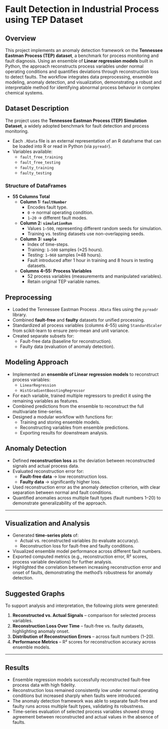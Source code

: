 # Fault Detection in Industrial Process using TEP Dataset 

## Overview

This project implements an anomaly detection framework on the **Tennessee Eastman Process (TEP) dataset**, a benchmark for process monitoring and fault diagnosis. Using an ensemble of **Linear regression models** built in Python, the approach reconstructs process variables under normal operating conditions and quantifies deviations through reconstruction loss to detect faults. The workflow integrates data preprocessing, ensemble modeling, anomaly detection, and visualization, demonstrating a robust and interpretable method for identifying abnormal process behavior in complex chemical systems.

## Dataset Description  

The project uses the **Tennessee Eastman Process (TEP) Simulation Dataset**, a widely adopted benchmark for fault detection and process monitoring.  

- Each `.RData` file is an external representation of an R dataframe that can be loaded into R or read in Python (via `pyreadr`).  
- Variables available:  
  - `fault_free_training`  
  - `fault_free_testing`  
  - `faulty_training`  
  - `faulty_testing`  

### Structure of DataFrames  
- **55 Columns Total**  
  - **Column 1: `faultNumber`**  
    - Encodes fault type.  
    - `0` → normal operating condition.  
    - `1–20` → different fault modes.  
  - **Column 2: `simulationRun`**  
    - Values `1–500`, representing different random seeds for simulation.  
    - Training vs. testing datasets use non-overlapping seeds.  
  - **Column 3: `sample`**  
    - Index of time-steps.  
    - Training: `1–500` samples (≈25 hours).  
    - Testing: `1–960` samples (≈48 hours).  
    - Fault introduced after 1 hour in training and 8 hours in testing datasets.  
  - **Columns 4–55: Process Variables**  
    - 52 process variables (measurements and manipulated variables).  
    - Retain original TEP variable names.  
## Preprocessing  

- Loaded the Tennessee Eastman Process `.RData` files using the `pyreadr` library.  
- Combined **fault-free** and **faulty** datasets for unified processing.  
- Standardized all process variables (columns 4–55) using `StandardScaler` from scikit-learn to ensure zero-mean and unit variance.  
- Created separate subsets for:  
  - Fault-free data (baseline for reconstruction).  
  - Faulty data (evaluation of anomaly detection).  

## Modeling Approach  

- Implemented an **ensemble of Linear regression models** to reconstruct process variables:  
  - `LinearRegression`  
  - `HistGradientBoostingRegressor`  
- For each variable, trained multiple regressors to predict it using the remaining variables as features.  
- Combined predictions from the ensemble to reconstruct the full multivariate time-series.  
- Designed a modular workflow with functions for:  
  - Training and storing ensemble models.  
  - Reconstructing variables from ensemble predictions.  
  - Exporting results for downstream analysis.  

## Anomaly Detection  

- Defined **reconstruction loss** as the deviation between reconstructed signals and actual process data.  
- Evaluated reconstruction error for:  
  - **Fault-free data** → low reconstruction loss.  
  - **Faulty data** → significantly higher loss.  
- Used reconstruction error as the anomaly detection criterion, with clear separation between normal and fault conditions.  
- Quantified anomalies across multiple fault types (fault numbers 1–20) to demonstrate generalizability of the approach.  

---

## Visualization and Analysis  

- Generated **time-series plots** of:  
  - Actual vs. reconstructed variables (to evaluate accuracy).  
  - Reconstruction loss for fault-free and faulty conditions.  
- Visualized ensemble model performance across different fault numbers.  
- Exported computed metrics (e.g., reconstruction error, R² scores, process variable deviations) for further analysis.  
- Highlighted the correlation between increasing reconstruction error and onset of faults, demonstrating the method’s robustness for anomaly detection.  

## Suggested Graphs  

To support analysis and interpretation, the following plots were generated:  

1. **Reconstructed vs. Actual Signals** – comparison for selected process variables.  
2. **Reconstruction Loss Over Time** – fault-free vs. faulty datasets, highlighting anomaly onset.  
3. **Distribution of Reconstruction Errors** – across fault numbers (1–20).  
4. **Performance Metrics** – R² scores for reconstruction accuracy across ensemble models.  

---

## Results  

- Ensemble regression models successfully reconstructed fault-free process data with high fidelity.  
- Reconstruction loss remained consistently low under normal operating conditions but increased sharply when faults were introduced.  
- The anomaly detection framework was able to separate fault-free and faulty runs across multiple fault types, validating its robustness.  
- Time-series evaluation of selected process variables showed strong agreement between reconstructed and actual values in the absence of faults.  
